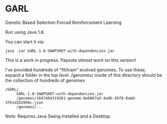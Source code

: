 # GARL
Genetic Based Selection Forced Reinforcement Learning

Run using Java 1.8.

You can start it via:
```
java -jar GARL-1.0-SNAPSHOT-with-dependencies.jar
```

This is a work in progress. Payouts *almost work* on this version!

I've provided hundreds of "fit/train" evolved genomes. To use these, expand a folder in the top level ./genomes/ inside of this directory should be the collection of hundreds of genomes
```
/GARL/
     GARL-1.0-SNAPSHOT-with-dependencies.jar
     /genomes/1647404319361-genome-6eb067a5-4adb-45f8-8ab8-3761d2b3994c.json
     /genomes/...
```
Note: Requires Java Swing Installed and a Desktop.
